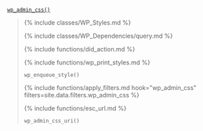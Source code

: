 <p><code><a href="https://developer.wordpress.org/reference/functions/wp_admin_css/">wp_admin_css()</a></code></p>

<blockquote>

{% include classes/WP_Styles.md %}

{% include classes/WP_Dependencies/query.md %}

{% include functions/did_action.md %}

{% include functions/wp_print_styles.md %}

<p><code>wp_enqueue_style()</code></p>

{% include functions/apply_filters.md hook="wp_admin_css" filters=site.data.filters.wp_admin_css %}

{% include functions/esc_url.md %}

 `wp_admin_css_uri()`

</blockquote>